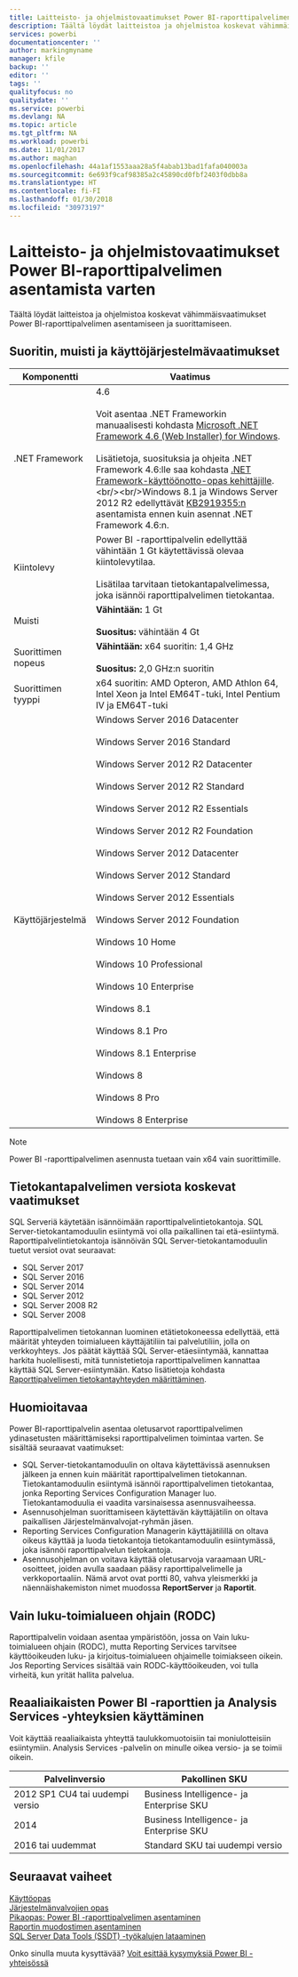 ```yaml
---
title: Laitteisto- ja ohjelmistovaatimukset Power BI-raporttipalvelimen asentamista varten
description: Täältä löydät laitteistoa ja ohjelmistoa koskevat vähimmäisvaatimukset Power BI-raporttipalvelimen asentamiseen ja suorittamiseen.
services: powerbi
documentationcenter: ''
author: markingmyname
manager: kfile
backup: ''
editor: ''
tags: ''
qualityfocus: no
qualitydate: ''
ms.service: powerbi
ms.devlang: NA
ms.topic: article
ms.tgt_pltfrm: NA
ms.workload: powerbi
ms.date: 11/01/2017
ms.author: maghan
ms.openlocfilehash: 44a1af1553aaa28a5f4abab13bad1fafa040003a
ms.sourcegitcommit: 6e693f9caf98385a2c45890cd0fbf2403f0dbb8a
ms.translationtype: HT
ms.contentlocale: fi-FI
ms.lasthandoff: 01/30/2018
ms.locfileid: "30973197"
---
```

# <a name="hardware-and-software-requirements-for-installing-power-bi-report-server"></a>Laitteisto- ja ohjelmistovaatimukset Power BI-raporttipalvelimen asentamista varten
Täältä löydät laitteistoa ja ohjelmistoa koskevat vähimmäisvaatimukset Power BI-raporttipalvelimen asentamiseen ja suorittamiseen.

## <a name="processor-memory-and-operating-system-requirements"></a>Suoritin, muisti ja käyttöjärjestelmävaatimukset
| Komponentti | Vaatimus |
| --- | --- |
| .NET Framework |4.6<br><br>Voit asentaa .NET Frameworkin manuaalisesti kohdasta [Microsoft .NET Framework 4.6 (Web Installer) for Windows](http://support.microsoft.com/kb/3045560).<br/><br/> Lisätietoja, suosituksia ja ohjeita .NET Framework 4.6:lle saa kohdasta [.NET Framework-käyttöönotto-opas kehittäjille](http://msdn.microsoft.com/library/ee942965\(v=vs.110\).aspx).<br/><br/>Windows 8.1 ja Windows Server 2012 R2 edellyttävät [KB2919355:n](http://support.microsoft.com/kb/2919355) asentamista ennen kuin asennat .NET Framework 4.6:n. |
| Kiintolevy |Power BI -raporttipalvelin edellyttää vähintään 1 Gt käytettävissä olevaa kiintolevytilaa.<br><br>Lisätilaa tarvitaan tietokantapalvelimessa, joka isännöi raporttipalvelimen tietokantaa. |
| Muisti |**Vähintään:** 1 Gt<br/><br/> **Suositus:** vähintään 4 Gt |
| Suorittimen nopeus |**Vähintään:** x64 suoritin: 1,4 GHz<br/><br/> **Suositus:** 2,0 GHz:n suoritin |
| Suorittimen tyyppi |x64 suoritin: AMD Opteron, AMD Athlon 64, Intel Xeon ja Intel EM64T-tuki, Intel Pentium IV ja EM64T-tuki |
| Käyttöjärjestelmä |Windows Server 2016 Datacenter<br><br>Windows Server 2016 Standard<br><br>Windows Server 2012 R2 Datacenter<br><br>Windows Server 2012 R2 Standard<br><br>Windows Server 2012 R2 Essentials<br><br>Windows Server 2012 R2 Foundation<br><br>Windows Server 2012 Datacenter<br><br>Windows Server 2012 Standard<br><br>Windows Server 2012 Essentials<br><br>Windows Server 2012 Foundation<br><br>Windows 10 Home<br><br>Windows 10 Professional<br><br>Windows 10 Enterprise<br><br>Windows 8.1<br><br>Windows 8.1 Pro<br><br>Windows 8.1 Enterprise<br><br>Windows 8<br><br>Windows 8 Pro<br><br>Windows 8 Enterprise |

> [!NOTE]
> Power BI -raporttipalvelimen asennusta tuetaan vain x64 vain suorittimille.
> 
> 

## <a name="database-server-version-requirements"></a>Tietokantapalvelimen versiota koskevat vaatimukset
SQL Serveriä käytetään isännöimään raporttipalvelintietokantoja. SQL Server-tietokantamoduulin esiintymä voi olla paikallinen tai etä-esiintymä. Raporttipalvelintietokantoja isännöivän SQL Server-tietokantamoduulin tuetut versiot ovat seuraavat:

* SQL Server 2017
* SQL Server 2016
* SQL Server 2014
* SQL Server 2012
* SQL Server 2008 R2
* SQL Server 2008

Raporttipalvelimen tietokannan luominen etätietokoneessa edellyttää, että määrität yhteyden toimialueen käyttäjätiliin tai palvelutiliin, jolla on verkkoyhteys. Jos päätät käyttää SQL Server-etäesiintymää, kannattaa harkita huolellisesti, mitä tunnistetietoja raporttipalvelimen kannattaa käyttää SQL Server-esiintymään. Katso lisätietoja kohdasta [Raporttipalvelimen tietokantayhteyden määrittäminen](https://docs.microsoft.com/sql/reporting-services/install-windows/configure-a-report-server-database-connection-ssrs-configuration-manager).

## <a name="considerations"></a>Huomioitavaa
Power BI-raporttipalvelin asentaa oletusarvot raporttipalvelimen ydinasetusten määrittämiseksi raporttipalvelimen toimintaa varten. Se sisältää seuraavat vaatimukset:

* SQL Server-tietokantamoduulin on oltava käytettävissä asennuksen jälkeen ja ennen kuin määrität raporttipalvelimen tietokannan. Tietokantamoduulin esiintymä isännöi raporttipalvelimen tietokantaa, jonka Reporting Services Configuration Manager luo. Tietokantamoduulia ei vaadita varsinaisessa asennusvaiheessa.
* Asennusohjelman suorittamiseen käytettävän käyttäjätilin on oltava paikallisen Järjestelmänvalvojat-ryhmän jäsen.
* Reporting Services Configuration Managerin käyttäjätilillä on oltava oikeus käyttää ja luoda tietokantoja tietokantamoduulin esiintymässä, joka isännöi raporttipalvelun tietokantoja.
* Asennusohjelman on voitava käyttää oletusarvoja varaamaan URL-osoitteet, joiden avulla saadaan pääsy raporttipalvelimelle ja verkkoportaaliin. Nämä arvot ovat portti 80, vahva yleismerkki ja näennäishakemiston nimet muodossa **ReportServer** ja **Raportit**.

## <a name="read-only-domain-controller-rodc"></a>Vain luku-toimialueen ohjain (RODC)
 Raporttipalvelin voidaan asentaa ympäristöön, jossa on Vain luku-toimialueen ohjain (RODC), mutta Reporting Services tarvitsee käyttöoikeuden luku- ja kirjoitus-toimialueen ohjaimelle toimiakseen oikein. Jos Reporting Services sisältää vain RODC-käyttöoikeuden, voi tulla virheitä, kun yrität hallita palvelua.

## <a name="power-bi-reports-and-analysis-services-live-connections"></a>Reaaliaikaisten Power BI -raporttien ja Analysis Services -yhteyksien käyttäminen
Voit käyttää reaaliaikaista yhteyttä taulukkomuotoisiin tai moniulotteisiin esiintymiin. Analysis Services -palvelin on minulle oikea versio- ja se toimii oikein.

| **Palvelinversio** | **Pakollinen SKU** |
| --- | --- |
| 2012 SP1 CU4 tai uudempi versio |Business Intelligence- ja Enterprise SKU |
| 2014 |Business Intelligence- ja Enterprise SKU |
| 2016 tai uudemmat |Standard SKU tai uudempi versio |

## <a name="next-steps"></a>Seuraavat vaiheet
[Käyttöopas](user-handbook-overview.md)  
[Järjestelmänvalvojien opas](admin-handbook-overview.md)  
[Pikaopas: Power BI -raporttipalvelimen asentaminen](quickstart-install-report-server.md)  
[Raportin muodostimen asentaminen](https://docs.microsoft.com/sql/reporting-services/install-windows/install-report-builder)  
[SQL Server Data Tools (SSDT) -työkalujen lataaminen](http://go.microsoft.com/fwlink/?LinkID=616714)

Onko sinulla muuta kysyttävää? [Voit esittää kysymyksiä Power BI -yhteisössä](https://community.powerbi.com/)


